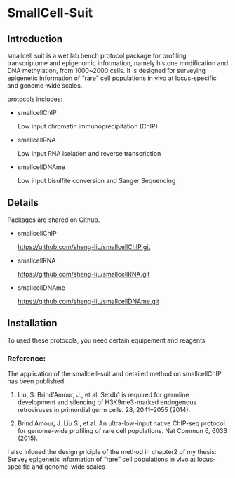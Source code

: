 # SmallCell-Suit #


## Introduction ##

smallcell suit is a wet lab bench protocol package for profiling transcriptome and epigenomic information, namely histone modification and DNA methylation, from 1000~2000 cells. It is designed for surveying epigenetic information of “rare” cell populations in vivo at locus-specific and genome-wide scales. 

protocols includes:

 * smallcellChIP 
   
   Low input chromatin immunoprecipitation (ChIP)
   
 * smallcellRNA

   Low input RNA isolation and reverse transcription
   
 * smallcellDNAme

   Low input bisulfite conversion and Sanger Sequencing
 

## Details ##

Packages are shared on Github.

 * smallcellChIP 
   
   https://github.com/sheng-liu/smallcellChIP.git
 * smallcellRNA

   https://github.com/sheng-liu/smallcellRNA.git
   
 * smallcellDNAme

   https://github.com/sheng-liu/smallcellDNAme.git


## Installation ##


To used these protocols, you need certain equipement and reagents



### Reference:

The application of the smallcell-suit and detailed method on smallcellChIP has been published: 

1. Liu, S. Brind'Amour, J., et al. Setdb1 is required for germline development and silencing of H3K9me3-marked endogenous retroviruses in primordial germ cells. 28, 2041–2055 (2014).

2. Brind'Amour, J. Liu S., et al. An ultra-low-input native ChIP-seq protocol for genome-wide profiling of rare cell populations. Nat Commun 6, 6033 (2015).

I also inlcued the design priciple of the method in chapter2 of my thesis:
Survey epigenetic information of “rare” cell populations in vivo at locus-specific and genome-wide scales

